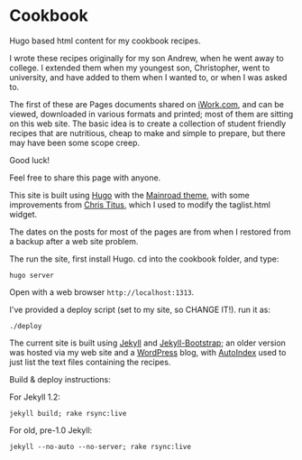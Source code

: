 Cookbook
========

Hugo based html content for my cookbook recipes.

I wrote these recipes originally for my son Andrew, when he went away
to college.  I extended them when my youngest son, Christopher, went
to university, and have added to them when I wanted to, or when I was
asked to.

The first of these are Pages documents shared on
[iWork.com](http://iwork.com), and can be viewed, downloaded in
various formats and printed; most of them are sitting on this web
site. The basic idea is to create a collection of student friendly
recipes that are nutritious, cheap to make and simple to prepare, but
there may have been some scope creep.

Good luck!

Feel free to share this page with anyone.

This site is built using [Hugo](https://gohugo.io) with the [Mainroad theme](https:/go/hugo.io/mainroad/), with some improvements from [Chris Titus](https://christitus.com/hugo-guide/), which I used to modify the taglist.html widget.

The dates on the posts for most of the pages are from when I restored
from a backup after a web site problem.  

The run the site, first install Hugo.  cd into the cookbook folder, and type:

`hugo server`

Open with a web browser `http://localhost:1313`.

I've provided a deploy script (set to my site, so CHANGE IT!).  run it as:

`./deploy`




The current site is built
using [Jekyll](http://jekyllrb.com/) and
[Jekyll-Bootstrap](http://jekyllbootstrap.com/); an older version was
hosted via my web site and a [WordPress](http://wordpress.org) blog,
with [AutoIndex](http://autoindex.sourceforge.net/) used to just list
the text files containing the recipes.

Build & deploy instructions:

For Jekyll 1.2:

    jekyll build; rake rsync:live 

For old, pre-1.0 Jekyll:

    jekyll --no-auto --no-server; rake rsync:live
